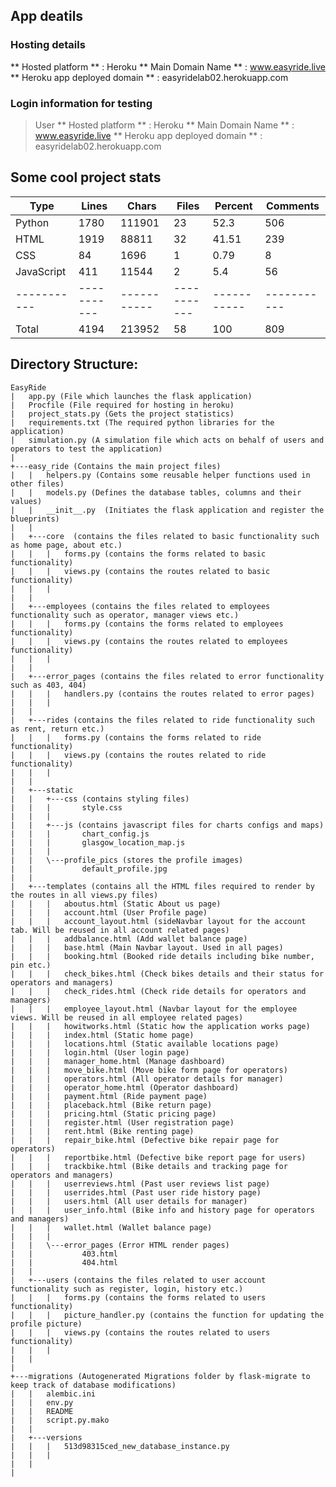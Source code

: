 ## App deatils
### Hosting details
 ** Hosted platform ** : Heroku
 ** Main Domain Name ** : www.easyride.live
 ** Heroku app deployed domain ** : easyridelab02.herokuapp.com

### Login information for testing
> User 
** Hosted platform ** : Heroku
** Main Domain Name ** : www.easyride.live
** Heroku app deployed domain ** : easyridelab02.herokuapp.com



## Some cool project stats

| Type | Lines | Chars | Files | Percent | Comments |
| ----------- | ----------- | ----------- | ----------- | ----------- | ----------- |
| Python | 1780 | 111901 | 23 | 52.3 | 506 |
| HTML | 1919 | 88811 | 32 | 41.51 | 239 |
| CSS | 84 | 1696 | 1 | 0.79 | 8 |
| JavaScript | 411 | 11544 | 2 | 5.4 | 56 |
| ----------- | ----------- | ----------- | ----------- | ----------- | ----------- |
| Total | 4194 | 213952 | 58 | 100 | 809 |


## Directory Structure:

```
EasyRide
|   app.py (File which launches the flask application)
|   Procfile (File required for hosting in heroku)
|   project_stats.py (Gets the project statistics)
|   requirements.txt (The required python libraries for the application)
|   simulation.py (A simulation file which acts on behalf of users and operators to test the application)
|   
+---easy_ride (Contains the main project files)
|   |   helpers.py (Contains some reusable helper functions used in other files)
|   |   models.py (Defines the database tables, columns and their values)
|   |   __init__.py  (Initiates the flask application and register the blueprints)
|   |   
|   +---core  (contains the files related to basic functionality such as home page, about etc.)
|   |   |   forms.py (contains the forms related to basic functionality)
|   |   |   views.py (contains the routes related to basic functionality)
|   |   |   
|   |           
|   +---employees (contains the files related to employees functionality such as operator, manager views etc.)
|   |   |   forms.py (contains the forms related to employees functionality)
|   |   |   views.py (contains the routes related to employees functionality)
|   |   |   
|   |           
|   +---error_pages (contains the files related to error functionality such as 403, 404)
|   |   |   handlers.py (contains the routes related to error pages)
|   |   |   
|   |           
|   +---rides (contains the files related to ride functionality such as rent, return etc.)
|   |   |   forms.py (contains the forms related to ride functionality)
|   |   |   views.py (contains the routes related to ride functionality)
|   |   |   
|   |           
|   +---static
|   |   +---css (contains styling files)
|   |   |       style.css
|   |   |       
|   |   +---js (contains javascript files for charts configs and maps)
|   |   |       chart_config.js
|   |   |       glasgow_location_map.js
|   |   |       
|   |   \---profile_pics (stores the profile images)
|   |           default_profile.jpg
|   |           
|   +---templates (contains all the HTML files required to render by the routes in all views.py files)
|   |   |   aboutus.html (Static About us page)
|   |   |   account.html (User Profile page)
|   |   |   account_layout.html (sideNavbar layout for the account tab. Will be reused in all account related pages)
|   |   |   addbalance.html (Add wallet balance page)
|   |   |   base.html (Main Navbar layout. Used in all pages)
|   |   |   booking.html (Booked ride details including bike number, pin etc.)
|   |   |   check_bikes.html (Check bikes details and their status for operators and managers)
|   |   |   check_rides.html (Check ride details for operators and managers)
|   |   |   employee_layout.html (Navbar layout for the employee views. Will be reused in all employee related pages)
|   |   |   howitworks.html (Static how the application works page)
|   |   |   index.html (Static home page)
|   |   |   locations.html (Static available locations page)
|   |   |   login.html (User login page)
|   |   |   manager_home.html (Manage dashboard)
|   |   |   move_bike.html (Move bike form page for operators)
|   |   |   operators.html (All operator details for manager)
|   |   |   operator_home.html (Operator dashboard)
|   |   |   payment.html (Ride payment page)
|   |   |   placeback.html (Bike return page)
|   |   |   pricing.html (Static pricing page)
|   |   |   register.html (User registration page)
|   |   |   rent.html (Bike renting page)
|   |   |   repair_bike.html (Defective bike repair page for operators)
|   |   |   reportbike.html (Defective bike report page for users)
|   |   |   trackbike.html (Bike details and tracking page for operators and managers)
|   |   |   userreviews.html (Past user reviews list page)
|   |   |   userrides.html (Past user ride history page)
|   |   |   users.html (All user details for manager)
|   |   |   user_info.html (Bike info and history page for operators and managers)
|   |   |   wallet.html (Wallet balance page)
|   |   |   
|   |   \---error_pages (Error HTML render pages)
|   |           403.html
|   |           404.html
|   |           
|   +---users (contains the files related to user account functionality such as register, login, history etc.)
|   |   |   forms.py (contains the forms related to users functionality)
|   |   |   picture_handler.py (contains the function for updating the profile picture)
|   |   |   views.py (contains the routes related to users functionality)
|   |   |   
|   |           
|           
+---migrations (Autogenerated Migrations folder by flask-migrate to keep track of database modifications)
|   |   alembic.ini
|   |   env.py
|   |   README
|   |   script.py.mako
|   |   
|   +---versions
|   |   |   513d98315ced_new_database_instance.py
|   |   |   
|   |           
|     
```

